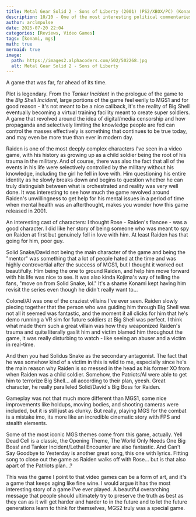 ```yaml
---
title: Metal Gear Solid 2 - Sons of Liberty (2001) (PS2/XBOX/PC) (Konami)
description: 10/10 - One of the most interesting political commentaries in a game, ever.
author: arclmpulse
date: 2025-07-20 22:04
categories: [Reviews, Video Games]
tags: [konami, mgs]
math: true
mermaid: true
image:
  path: https://images2.alphacoders.com/502/502268.jpg
  alt: Metal Gear Solid 2 - Sons of Liberty
---
```


A game that was far, far ahead of its time.

Plot is legendary. From the _Tanker Incident_ in the prologue of the game to the _Big Shell Incident_, large portions of the game feel eerily to MGS1 and for good reason - it's not meant to be a nice callback, it's the reality of Big Shell eventually becoming a virtual training facility meant to create super soldiers. A game that revolved around the idea of digital/media censorship and how propaganda and selectively limiting the knowledge people are fed can control the masses effectively is something that continues to be true today, and may even be more true than ever in modern day.

Raiden is one of the most deeply complex characters I've seen in a video game, with his history as growing up as a child soldier being the root of his trauma in the military. And of course, there was also the fact that all of the events in his life were selectively controlled by the military without his knowledge, including the girl he fell in love with. Him questioning his entire identity as he slowly breaks down and begins to question whether he can truly distinguish between what is orchestrated and reality was very well done. It was interesting to see how much the game revolved around Raiden's unwillingness to get help for his mental issues in a period of time when mental health was an afterthought, makes you wonder how this game released in 2001.

An interesting cast of characters: I thought Rose - Raiden's fiancee - was a good character. I did like her story of being someone who was meant to spy on Raiden at first but genuinely fell in love with him. At least Raiden has that going for him, poor guy.

Solid Snake/David not being the main character of the game and being the "mentor" was something that a lot of people hated at the time and was highly controvertial after the success of MGS1, but I thought it worked out beautifully. Him being the one to ground Raiden, and help him move forward with his life was nice to see. It was also kinda Kojima's way of telling the fans, "move on from Solid Snake, lol." It's a shame Konami kept having him revisit the series even though he didn't really want to...

Colonel/AI was one of the craziest villains I've ever seen. Raiden slowly piecing together that the person who was guiding him through Big Shell was not all it seemed was fantastic, and the moment it all clicks for him that he's demo running a VR sim for future soldiers at Big Shell was perfect. I think what made them such a great villain was how they weaponized Raiden's trauma and quite literally gaslit him and victim blamed him throughout the game, it was really disturbing to watch - like seeing an abuser and a victim in real-time.

And then you had Solidus Snake as the secondary antagonist. The fact that he was somehow kind of a victim in this is wild to me, especially since he's the main reason why Raiden is so messed in the head as his former XO from when Raiden was a child soldier. Somehow, the Patriots/AI were able to get him to terrorize Big Shell... all according to their plan, yeesh. Great character, he really paralleled Solid/David's Big Boss for Raiden.

Gameplay was not that much more different than MGS1, some nice improvements like holdups, moving bodies, and shooting cameras were included, but it is still just as clunky. But really, playing MGS for the combat is a mistake imo, its more like an incredible cinematic story with FPS and stealth elements.

Some of the most iconic MGS themes come from this game, actually. Yell Dead Cell is a classic, the Opening Theme, The World Only Needs One Big Boss! and Tanker Incident/Lethal Encounter are also fantastic. And Can't Say Goodbye to Yesterday is another great song, this one with lyrics. Fitting song to close out the game as Raiden walks off with Rose... but is that also apart of the Patriots plan...?

This was the game I point to that video games can be a form of art, and it's a game that keeps aging like fine wine. I would argue it has the most interesting story of a game I've ever played. A beautiful overarching message that people should ultimately try to preserve the truth as best as they can as it will get harder and harder to in the future and to let the future generations learn to think for themselves, MGS2 truly was a special game.
